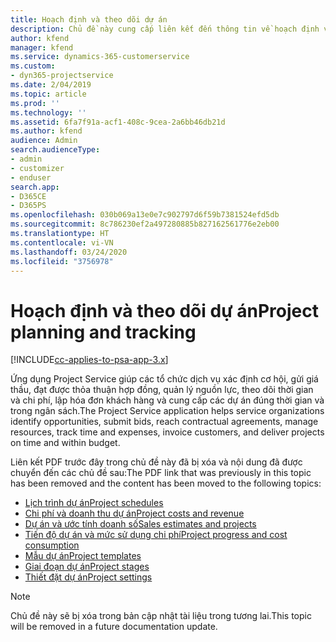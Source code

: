```yaml
---
title: Hoạch định và theo dõi dự án
description: Chủ đề này cung cấp liên kết đến thông tin về hoạch định và theo dõi trong Project Service Automation.
author: kfend
manager: kfend
ms.service: dynamics-365-customerservice
ms.custom:
- dyn365-projectservice
ms.date: 2/04/2019
ms.topic: article
ms.prod: ''
ms.technology: ''
ms.assetid: 6fa7f91a-acf1-408c-9cea-2a6bb46db21d
ms.author: kfend
audience: Admin
search.audienceType:
- admin
- customizer
- enduser
search.app:
- D365CE
- D365PS
ms.openlocfilehash: 030b069a13e0e7c902797d6f59b7381524efd5db
ms.sourcegitcommit: 8c786230ef2a497280885b827162561776e2eb00
ms.translationtype: HT
ms.contentlocale: vi-VN
ms.lasthandoff: 03/24/2020
ms.locfileid: "3756978"
---
```

# <a name="project-planning-and-tracking"></a><span data-ttu-id="7d7fa-103">Hoạch định và theo dõi dự án</span><span class="sxs-lookup"><span data-stu-id="7d7fa-103">Project planning and tracking</span></span>

[!INCLUDE[cc-applies-to-psa-app-3.x](../../includes/cc-applies-to-psa-app-3x.md)]

<span data-ttu-id="7d7fa-104">Ứng dụng Project Service giúp các tổ chức dịch vụ xác định cơ hội, gửi giá thầu, đạt được thỏa thuận hợp đồng, quản lý nguồn lực, theo dõi thời gian và chi phí, lập hóa đơn khách hàng và cung cấp các dự án đúng thời gian và trong ngân sách.</span><span class="sxs-lookup"><span data-stu-id="7d7fa-104">The Project Service application helps service organizations identify opportunities, submit bids, reach contractual agreements, manage resources, track time and expenses, invoice customers, and deliver projects on time and within budget.</span></span> 

<span data-ttu-id="7d7fa-105">Liên kết PDF trước đây trong chủ đề này đã bị xóa và nội dung đã được chuyển đến các chủ đề sau:</span><span class="sxs-lookup"><span data-stu-id="7d7fa-105">The PDF link that was previously in this topic has been removed and the content has been moved to the following topics:</span></span>

- [<span data-ttu-id="7d7fa-106">Lịch trình dự án</span><span class="sxs-lookup"><span data-stu-id="7d7fa-106">Project schedules</span></span>](../project-creating.md)
- [<span data-ttu-id="7d7fa-107">Chi phí và doanh thu dự án</span><span class="sxs-lookup"><span data-stu-id="7d7fa-107">Project costs and revenue</span></span>](../project-estimating.md)
- [<span data-ttu-id="7d7fa-108">Dự án và ước tính doanh số</span><span class="sxs-lookup"><span data-stu-id="7d7fa-108">Sales estimates and projects</span></span>](../project-leveraging.md)
- [<span data-ttu-id="7d7fa-109">Tiến độ dự án và mức sử dụng chi phí</span><span class="sxs-lookup"><span data-stu-id="7d7fa-109">Project progress and cost consumption</span></span>](../project-tracking.md)
- [<span data-ttu-id="7d7fa-110">Mẫu dự án</span><span class="sxs-lookup"><span data-stu-id="7d7fa-110">Project templates</span></span>](../project-templates.md)
- [<span data-ttu-id="7d7fa-111">Giai đoạn dự án</span><span class="sxs-lookup"><span data-stu-id="7d7fa-111">Project stages</span></span>](../project-stages.md)
- [<span data-ttu-id="7d7fa-112">Thiết đặt dự án</span><span class="sxs-lookup"><span data-stu-id="7d7fa-112">Project settings</span></span>](../project-settings.md)

> [!NOTE]
> <span data-ttu-id="7d7fa-113">Chủ đề này sẽ bị xóa trong bản cập nhật tài liệu trong tương lai.</span><span class="sxs-lookup"><span data-stu-id="7d7fa-113">This topic will be removed in a future documentation update.</span></span> 
